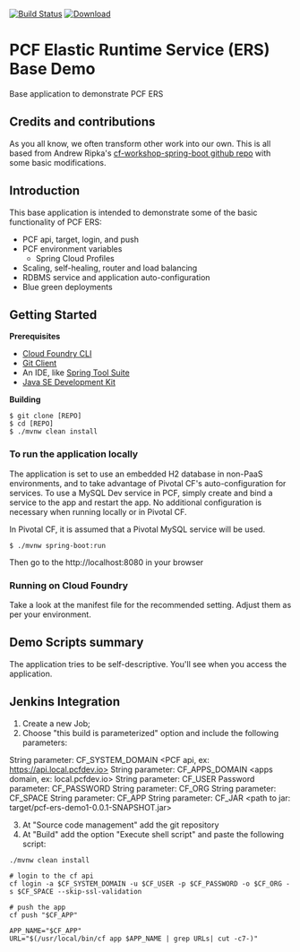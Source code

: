 [![Build Status](https://travis-ci.org/mborges-pivotal/pcf-ers-demo1.svg?branch=master)](https://travis-ci.org/mborges-pivotal/pcf-ers-demo1)
[ ![Download](https://api.bintray.com/packages/mborges-pivotal/generic/pcf-ers-demo1/images/download.svg) ](https://bintray.com/mborges-pivotal/generic/pcf-ers-demo1/_latestVersion)

# PCF Elastic Runtime Service (ERS) Base Demo
Base application to demonstrate PCF ERS

## Credits and contributions
As you all know, we often transform other work into our own. This is all based from Andrew Ripka's [cf-workshop-spring-boot github repo](https://github.com/pivotal-cf-workshop/cf-workshop-spring-boot) with some basic modifications.

## Introduction
This base application is intended to demonstrate some of the basic functionality of PCF ERS:

* PCF api, target, login, and push
* PCF environment variables
  * Spring Cloud Profiles
* Scaling, self-healing, router and load balancing
* RDBMS service and application auto-configuration
* Blue green deployments

## Getting Started

**Prerequisites**
- [Cloud Foundry CLI](http://info.pivotal.io/p0R00I0eYJ011dAUCN06lR2)
- [Git Client](http://info.pivotal.io/i1RI0AUe6gN00C010l12J0R)
- An IDE, like [Spring Tool Suite](http://info.pivotal.io/f00RC0N0lh01eU21IAJ260R)
- [Java SE Development Kit](http://info.pivotal.io/n0I60i3021AN0JU0le10CRR)

**Building**
```
$ git clone [REPO]
$ cd [REPO]
$ ./mvnw clean install
``` 

### To run the application locally
The application is set to use an embedded H2 database in non-PaaS environments, and to take advantage of Pivotal CF's auto-configuration for services. To use a MySQL Dev service in PCF, simply create and bind a service to the app and restart the app. No additional configuration is necessary when running locally or in Pivotal CF.

In Pivotal CF, it is assumed that a Pivotal MySQL service will be used.

```
$ ./mvnw spring-boot:run
```

Then go to the http://localhost:8080 in your browser

### Running on Cloud Foundry
Take a look at the manifest file for the recommended setting. Adjust them as per your environment.

## Demo Scripts summary
The application tries to be self-descriptive. You'll see when you access the application.

## Jenkins Integration

1. Create a new Job;
2. Choose "this build is parameterized" option and include the following parameters:

String parameter: CF_SYSTEM_DOMAIN <PCF api, ex: https://api.local.pcfdev.io>
String parameter: CF_APPS_DOMAIN <apps domain, ex: local.pcfdev.io>
String parameter: CF_USER 
Password parameter: CF_PASSWORD
String parameter: CF_ORG
String parameter: CF_SPACE
String parameter: CF_APP <apps name: attendees>
String parameter: CF_JAR <path to jar: target/pcf-ers-demo1-0.0.1-SNAPSHOT.jar>

3. At "Source code management" add the git repository
4. At "Build" add the option "Execute shell script" and paste the following script:

```
./mvnw clean install

# login to the cf api
cf login -a $CF_SYSTEM_DOMAIN -u $CF_USER -p $CF_PASSWORD -o $CF_ORG -s $CF_SPACE --skip-ssl-validation

# push the app
cf push "$CF_APP" 

APP_NAME="$CF_APP"
URL="$(/usr/local/bin/cf app $APP_NAME | grep URLs| cut -c7-)"
```

